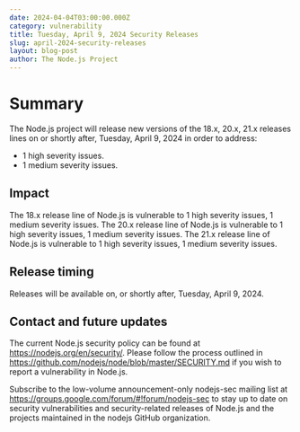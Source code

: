 ```yaml
---
date: 2024-04-04T03:00:00.000Z
category: vulnerability
title: Tuesday, April 9, 2024 Security Releases
slug: april-2024-security-releases
layout: blog-post
author: The Node.js Project
---
```


# Summary

The Node.js project will release new versions of the 18.x, 20.x, 21.x
releases lines on or shortly after, Tuesday, April 9, 2024 in order to address:

- 1 high severity issues.
- 1 medium severity issues.

## Impact

The 18.x release line of Node.js is vulnerable to 1 high severity issues, 1 medium severity issues.
The 20.x release line of Node.js is vulnerable to 1 high severity issues, 1 medium severity issues.
The 21.x release line of Node.js is vulnerable to 1 high severity issues, 1 medium severity issues.

## Release timing

Releases will be available on, or shortly after, Tuesday, April 9, 2024.

## Contact and future updates

The current Node.js security policy can be found at https://nodejs.org/en/security/.
Please follow the process outlined in https://github.com/nodejs/node/blob/master/SECURITY.md if you wish to report a vulnerability in Node.js.

Subscribe to the low-volume announcement-only nodejs-sec mailing list at https://groups.google.com/forum/#!forum/nodejs-sec to stay up to date on security vulnerabilities and security-related releases of Node.js and the projects maintained in the nodejs GitHub organization.
